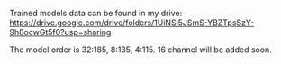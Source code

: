 Trained models data can be found in my drive: https://drive.google.com/drive/folders/1UiNSi5JSmS-YBZTpsSzY-9h8ocwGt5f0?usp=sharing

The model order is 32:185, 8:135, 4:115. 16 channel will be added soon.
